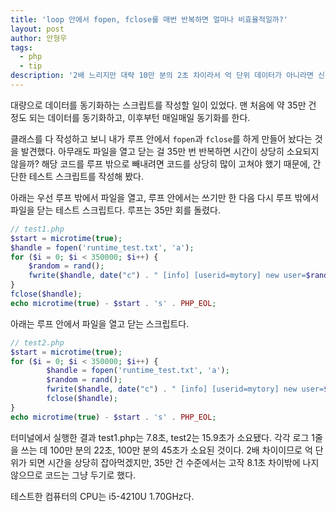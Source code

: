 ```yaml
---
title: 'loop 안에서 fopen, fclose를 매번 반복하면 얼마나 비효율적일까?'
layout: post
author: 안형우
tags: 
  - php
  - tip
description: '2배 느리지만 대략 10만 분의 2초 차이라서 억 단위 데이터가 아니라면 신경쓰지 않아도 될 듯하다.'
---
```


대량으로 데이터를 동기화하는 스크립트를 작성할 일이 있었다. 맨 처음에 약 35만 건 정도 되는 데이터를 동기화하고, 이후부턴 매일매일 동기화를 한다. 

클래스를 다 작성하고 보니 내가 루프 안에서 `fopen`과 `fclose`를 하게 만들어 놨다는 것을 발견했다. 아무래도 파일을 열고 닫는 걸 35만 번 반복하면 시간이 상당히 소요되지 않을까? 해당 코드를 루프 밖으로 빼내려면 코드를 상당히 많이 고쳐야 했기 때문에, 간단한 테스트 스크립트를 작성해 봤다.

아래는 우선 루프 밖에서 파일을 열고, 루프 안에서는 쓰기만 한 다음 다시 루프 밖에서 파일을 닫는 테스트 스크립트다. 루프는 35만 회를 돌렸다.

```php
// test1.php
$start = microtime(true);
$handle = fopen('runtime_test.txt', 'a');
for ($i = 0; $i < 350000; $i++) { 
	$random = rand();
	fwrite($handle, date("c") . " [info] [userid=mytory] new user=$random\n");
}
fclose($handle);
echo microtime(true) - $start . 's' . PHP_EOL;
```

아래는 루프 안에서 파일을 열고 닫는 스크립트다.

```php
// test2.php
$start = microtime(true);
for ($i = 0; $i < 350000; $i++) {
        $handle = fopen('runtime_test.txt', 'a');
        $random = rand();
        fwrite($handle, date("c") . " [info] [userid=mytory] new user=$random\n");
        fclose($handle);
}
echo microtime(true) - $start . 's' . PHP_EOL;
```

터미널에서 실행한 결과 test1.php는 7.8초, test2는 15.9초가 소요됐다. 각각 로그 1줄을 쓰는 데 100만 분의 22초, 100만 분의 45초가 소요된 것이다. 2배 차이이므로 억 단위가 되면 시간을 상당히 잡아먹겠지만, 35만 건 수준에서는 고작 8.1초 차이밖에 나지 않으므로 코드는 그냥 두기로 했다.

테스트한 컴퓨터의 CPU는 i5-4210U 1.70GHz다.
